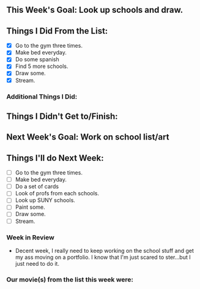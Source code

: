 ## This Week's Goal: Look up schools and draw.

## Things I Did From the List:

- [x] Go to the gym three times.
- [x] Make bed everyday.
- [x] Do some spanish
- [x] Find 5 more schools.
- [x] Draw some.
- [x] Stream.

### Additional Things I Did:

## Things I Didn't Get to/Finish:

## Next Week's Goal: Work on school list/art

## Things I'll do Next Week:

- [ ] Go to the gym three times.
- [ ] Make bed everyday.
- [ ] Do a set of cards
- [ ] Look of profs from each schools.
- [ ] Look up SUNY schools.
- [ ] Paint some.
- [ ] Draw some.
- [ ] Stream.

### Week in Review

- Decent week, I really need to keep working on the school stuff and get my ass moving on a portfolio. I know that I'm just scared to ster...but I just need to do it.

### Our movie(s) from the list this week were: